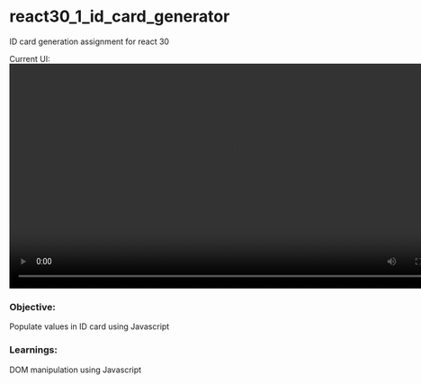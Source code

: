 # react30_1_id_card_generator
ID card generation assignment for react 30

Current UI:
<video src="https://res.cloudinary.com/dk22rcdch/image/upload/v1602039713/Blogimages/gif2_b9c37s.gif" height="400"/>

### Objective:
Populate values in ID card using Javascript

### Learnings:
DOM manipulation using Javascript
